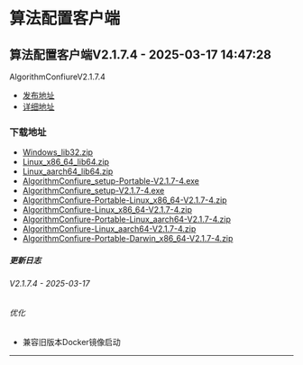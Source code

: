 # 算法配置客户端
## 算法配置客户端V2.1.7.4 - 2025-03-17 14:47:28
AlgorithmConfiureV2.1.7.4
*  [发布地址](https://github.com/jadehh/AlgorithmConfigUI/releases/tag/V2.1.7.4)
*  [详细地址](https://github.com/jadehh/jadehh_file/releases/tag/AlgorithmConfiureV2.1.7.4)
### 下载地址
* [Windows_lib32.zip](https://github.com/jadehh/jadehh_file/releases/download/AlgorithmConfiureV2.1.7.4/Windows_lib32.zip)
* [Linux_x86_64_lib64.zip](https://github.com/jadehh/jadehh_file/releases/download/AlgorithmConfiureV2.1.7.4/Linux_x86_64_lib64.zip)
* [Linux_aarch64_lib64.zip](https://github.com/jadehh/jadehh_file/releases/download/AlgorithmConfiureV2.1.7.4/Linux_aarch64_lib64.zip)
* [AlgorithmConfiure_setup-Portable-V2.1.7-4.exe](https://github.com/jadehh/jadehh_file/releases/download/AlgorithmConfiureV2.1.7.4/AlgorithmConfiure_setup-Portable-V2.1.7-4.exe)
* [AlgorithmConfiure_setup-V2.1.7-4.exe](https://github.com/jadehh/jadehh_file/releases/download/AlgorithmConfiureV2.1.7.4/AlgorithmConfiure_setup-V2.1.7-4.exe)
* [AlgorithmConfiure-Portable-Linux_x86_64-V2.1.7-4.zip](https://github.com/jadehh/jadehh_file/releases/download/AlgorithmConfiureV2.1.7.4/AlgorithmConfiure-Portable-Linux_x86_64-V2.1.7-4.zip)
* [AlgorithmConfiure-Linux_x86_64-V2.1.7-4.zip](https://github.com/jadehh/jadehh_file/releases/download/AlgorithmConfiureV2.1.7.4/AlgorithmConfiure-Linux_x86_64-V2.1.7-4.zip)
* [AlgorithmConfiure-Portable-Linux_aarch64-V2.1.7-4.zip](https://github.com/jadehh/jadehh_file/releases/download/AlgorithmConfiureV2.1.7.4/AlgorithmConfiure-Portable-Linux_aarch64-V2.1.7-4.zip)
* [AlgorithmConfiure-Linux_aarch64-V2.1.7-4.zip](https://github.com/jadehh/jadehh_file/releases/download/AlgorithmConfiureV2.1.7.4/AlgorithmConfiure-Linux_aarch64-V2.1.7-4.zip)
* [AlgorithmConfiure-Portable-Darwin_x86_64-V2.1.7-4.zip](https://github.com/jadehh/jadehh_file/releases/download/AlgorithmConfiureV2.1.7.4/AlgorithmConfiure-Portable-Darwin_x86_64-V2.1.7-4.zip)
##### 更新日志
###### V2.1.7.4 - 2025-03-17
###### 优化
* 兼容旧版本Docker镜像启动
----
